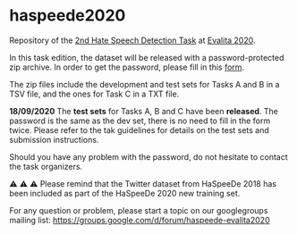 # haspeede2020
Repository of the [2nd Hate Speech Detection Task](http://www.di.unito.it/~tutreeb/haspeede-evalita20/index.html#) at [Evalita 2020](http://www.evalita.it/2020).

In this task edition, the dataset will be released with a password-protected zip archive. In order to get the password, please fill in this [form](https://forms.gle/BJQy6ciiXXtPCCJdA).

The zip files include the development and test sets for Tasks A and B in a TSV file, and the ones for Task C in a TXT file.


**18/09/2020** The **test sets** for Tasks A, B and C have been **released**. The password is the same as the dev set, there is no need to fill in the form twice.
Please refer to the tak guidelines for details on the test sets and submission instructions.


Should you have any problem with the password, do not hesitate to contact the task organizers.



:warning: :warning: :warning: Please remind that the Twitter dataset from HaSpeeDe 2018 has been included as part of the HaSpeeDe 2020 new training set.


For any question or problem, please start a topic on our googlegroups mailing list: https://groups.google.com/d/forum/haspeede-evalita2020 

